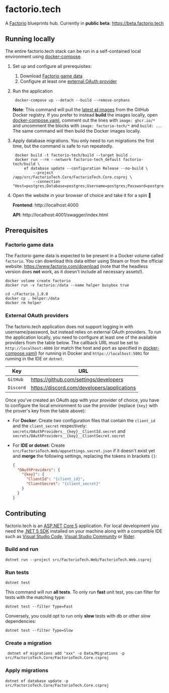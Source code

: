 # factorio.tech

A [Factorio](https://www.factorio.com) blueprints hub. Currently in **public beta**: https://beta.factorio.tech

## Running locally

The entire factorio.tech stack can be run in a self-contained local environment using [docker-compose](https://docs.docker.com/compose/).

1. Set up and configure all prerequisites:

    1. Download [Factorio game data](#factorio-game-data)
    2. Configure at least one [external OAuth provider](#external-oauth-providers)

2. Run the application

        docker-compose up --detach --build --remove-orphans

    **Note**: This command will pull the [latest **ci** images](https://github.com/dstockhammer?tab=packages&repo_name=factorio-tech) from the GitHub Docker registry. If you prefer to instead **build** the images locally, open [docker-compose.yaml](docker-compose.yaml), comment out the lines with `image: ghcr.io/*` and uncomment the blocks with `image: factorio-tech/*` and `build: ..`. The same command will then build the Docker images locally.

3. Apply database migrations. You only need to run migrations the first time, but the command is safe to run repeatedly.

        docker build -t factorio-tech/build --target build .
        docker run --rm --network factorio-tech_default factorio-tech/build \
            ef database update --configuration Release --no-build \
                --project /app/src/FactorioTech.Core/FactorioTech.Core.csproj \
                --connection "Host=postgres;Database=postgres;Username=postgres;Password=postgres"

4. Open the website in your browser of choice and take it for a spin 🚀

    **Frontend**: http://localhost:4000

    **API**: http://localhost:4001/swagger/index.html

## Prerequisites

### Factorio game data

The Factorio game data is expected to be present in a Docker volume called `factorio`.
You can download this data either using Steam or from the official website: https://www.factorio.com/download
(note that the headless version does **not** work, as it doesn't include all necessary assets!).

    docker volume create factorio
    docker run -v factorio:/data --name helper busybox true

    cd ~/Factorio_1.0.0
    docker cp . helper:/data
    docker rm helper

### External OAuth providers

The factorio.tech application does not support logging in with username/password, but instead relies on external OAuth providers. To run the application locally, you need to configure at least one of the available providers from the table below. The callback URL must be set to `http://localhost:4000` (or match the host and port as specified in [docker-compose.yaml](docker-compose.yaml)) for running in Docker and `https://localhost:5001` for running in the IDE or `dotnet`.

| Key       | URL                                         |
| --------- | ------------------------------------------- |
| `GitHub`  | https://github.com/settings/developers      |
| `Discord` | https://discord.com/developers/applications |


Once you've created an OAuth app with your provider of choice, you have to configure the local environment to use the provider (replace `{key}` with the prover's key from the table above):

- For **Docker**: Create *two* configuration files that contain the `client_id` and the `client_secret` respectively: `secrets/OAuthProviders__{key}__ClientId.secret` and `secrets/OAuthProviders__{key}__ClientSecret.secret`
- For **IDE or dotnet**: Create `src/FactorioTech.Web/appsettings.secret.json` if it doesn't exist yet and **merge** the following settings, replacing the tokens in brackets `{}`:

  ```json
  {
    "OAuthProviders": {
      "{key}": {
        "ClientId": "{client_id}",
        "ClientSecret": "{client_secret}"
      }
    }
  }
  ```

## Contributing

factorio.tech is an [ASP.NET Core 5](https://docs.microsoft.com/en-us/aspnet/core/introduction-to-aspnet-core?view=aspnetcore-5.0) application. For local development you need the [.NET 5 SDK](https://dotnet.microsoft.com/download) installed on your machine along with a compatible IDE such as [Visual Studio Code](https://code.visualstudio.com), [Visual Studio Community](https://visualstudio.microsoft.com/vs/community) or [Rider](https://www.jetbrains.com/rider).

### Build and run

    dotnet run --project src/FactorioTech.Web/FactorioTech.Web.csproj

### Run tests

    dotnet test

This command will run **all tests**. To only run **fast** unit test, you can filter for tests with the matching type:

    dotnet test --filter Type=Fast

Conversely, you could opt to run only **slow** tests with db or other *slow* dependencies:

    dotnet test --filter Type=Slow

### Create a migration

     dotnet ef migrations add "xxx" -o Data/Migrations -p src/FactorioTech.Core/FactorioTech.Core.csproj

### Apply migrations

    dotnet ef database update -p src/FactorioTech.Core/FactorioTech.Core.csproj
